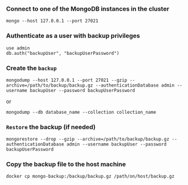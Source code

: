 ### Connect to one of the MongoDB instances in the cluster
```
mongo --host 127.0.0.1 --port 27021
```

### Authenticate as a user with backup privileges
```
use admin
db.auth("backupUser", "backupUserPassword")
```
### Create the `backup`
```
mongodump --host 127.0.0.1 --port 27021 --gzip --archive=/path/to/backup/backup.gz --authenticationDatabase admin --username backupUser --password backupUserPassword
```
or
```
mongodump --db database_name --collection collection_name
```
### `Restore` the backup (if needed)
```
mongorestore --drop --gzip --archive=/path/to/backup/backup.gz --authenticationDatabase admin --username backupUser --password backupUserPassword
```
### Copy the backup file to the host machine
```
docker cp mongo-backup:/backup/backup.gz /path/on/host/backup.gz
```
